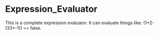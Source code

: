 # Expression_Evaluator
This is a complete expression evaluator. It can evaluate things like: (1+2-(33*-1)) == false.
